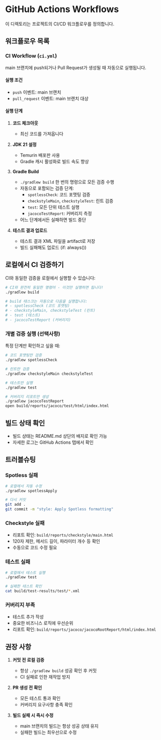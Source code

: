 # GitHub Actions Workflows

이 디렉토리는 프로젝트의 CI/CD 워크플로우를 정의합니다.

## 워크플로우 목록

### CI Workflow (`ci.yml`)

main 브랜치에 push되거나 Pull Request가 생성될 때 자동으로 실행됩니다.

#### 실행 조건
- `push` 이벤트: main 브랜치
- `pull_request` 이벤트: main 브랜치 대상

#### 실행 단계

1. **코드 체크아웃**
   - 최신 코드를 가져옵니다

2. **JDK 21 설정**
   - Temurin 배포판 사용
   - Gradle 캐시 활성화로 빌드 속도 향상

3. **Gradle Build**
   - `./gradlew build` 한 번의 명령으로 모든 검증 수행
   - 자동으로 포함되는 검증 단계:
     - `spotlessCheck`: 코드 포맷팅 검증
     - `checkstyleMain`, `checkstyleTest`: 린트 검증
     - `test`: 모든 단위 테스트 실행
     - `jacocoTestReport`: 커버리지 측정
   - 어느 단계에서든 실패하면 빌드 중단

4. **테스트 결과 업로드**
   - 테스트 결과 XML 파일을 artifact로 저장
   - 빌드 실패해도 업로드 (if: always())

## 로컬에서 CI 검증하기

CI와 동일한 검증을 로컬에서 실행할 수 있습니다:

```bash
# CI와 완전히 동일한 명령어 - 이것만 실행하면 됩니다!
./gradlew build

# build 태스크는 자동으로 다음을 실행합니다:
# - spotlessCheck (코드 포맷팅)
# - checkstyleMain, checkstyleTest (린트)
# - test (테스트)
# - jacocoTestReport (커버리지)
```

### 개별 검증 실행 (선택사항)

특정 단계만 확인하고 싶을 때:

```bash
# 코드 포맷팅만 검증
./gradlew spotlessCheck

# 린트만 검증
./gradlew checkstyleMain checkstyleTest

# 테스트만 실행
./gradlew test

# 커버리지 리포트만 생성
./gradlew jacocoTestReport
open build/reports/jacoco/test/html/index.html
```

## 빌드 상태 확인

- 빌드 상태는 README.md 상단의 배지로 확인 가능
- 자세한 로그는 GitHub Actions 탭에서 확인

## 트러블슈팅

### Spotless 실패
```bash
# 로컬에서 자동 수정
./gradlew spotlessApply

# 다시 커밋
git add .
git commit -m "style: Apply Spotless formatting"
```

### Checkstyle 실패
- 리포트 확인: `build/reports/checkstyle/main.html`
- 120자 제한, 메서드 길이, 파라미터 개수 등 확인
- 수동으로 코드 수정 필요

### 테스트 실패
```bash
# 로컬에서 테스트 실행
./gradlew test

# 실패한 테스트 확인
cat build/test-results/test/*.xml
```

### 커버리지 부족
- 테스트 추가 작성
- 중요한 비즈니스 로직에 우선순위
- 리포트 확인: `build/reports/jacoco/jacocoRootReport/html/index.html`

## 권장 사항

1. **커밋 전 로컬 검증**
   - 항상 `./gradlew build` 성공 확인 후 커밋
   - CI 실패로 인한 재작업 방지

2. **PR 생성 전 확인**
   - 모든 테스트 통과 확인
   - 커버리지 요구사항 충족 확인

3. **빌드 실패 시 즉시 수정**
   - main 브랜치의 빌드는 항상 성공 상태 유지
   - 실패한 빌드는 최우선으로 수정
